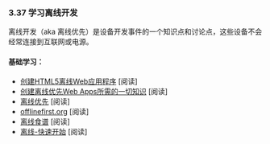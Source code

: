 <!-- 3.37 - Learn Offline Development -->
### 3.37 学习离线开发
<!-- Offline development (aka offline first) is an area of knowledge and discussion around development practices for devices that are not always connected to the Internet or a power source. -->
离线开发（aka 离线优先）是设备开发事件的一个知识点和讨论点，这些设备不会经常连接到互联网或电源。

<!-- General Learning: -->
#### 基础学习：
<!-- Creating HTML5 Offline Web Applications [read]
Everything You Need to Know to Create Offline-First Web Apps [read]
Offline First [read]
offlinefirst.org [read]
The Offline Cookbook [read]
Offline Quickstart[read] -->
- [创建HTML5离线Web应用程序](http://apress.jensimmons.com/v5/pro-html5-programming/ch12.html) [阅读]
- [创建离线优先Web Apps所需的一切知识](https://github.com/pazguille/offline-first) [阅读]
- [离线优先](http://www.webdirections.org/offlineworkshop/ibooksDraft.pdf) [阅读]
- [offlinefirst.org](http://offlinefirst.org/) [阅读]
- [离线食谱](https://developers.google.com/web/fundamentals/instant-and-offline/offline-cookbook/) [阅读]
- [离线-快速开始](https://developers.google.com/web/ilt/pwa/offline-quickstart) [阅读]